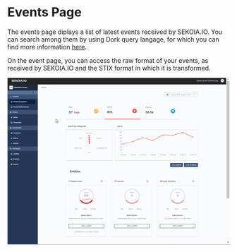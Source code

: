 # Events Page

The events page diplays a list of latest events received by SEKOIA.IO. You can search among them by using Dork query langage, for which you can find more information [here](../searching/dork.md).

On the event page, you can access the raw format of your events, as received by SEKOIA.IO and the STIX format in which it is transformed.

![Event Page](../assets/operation_center/events.gif)
